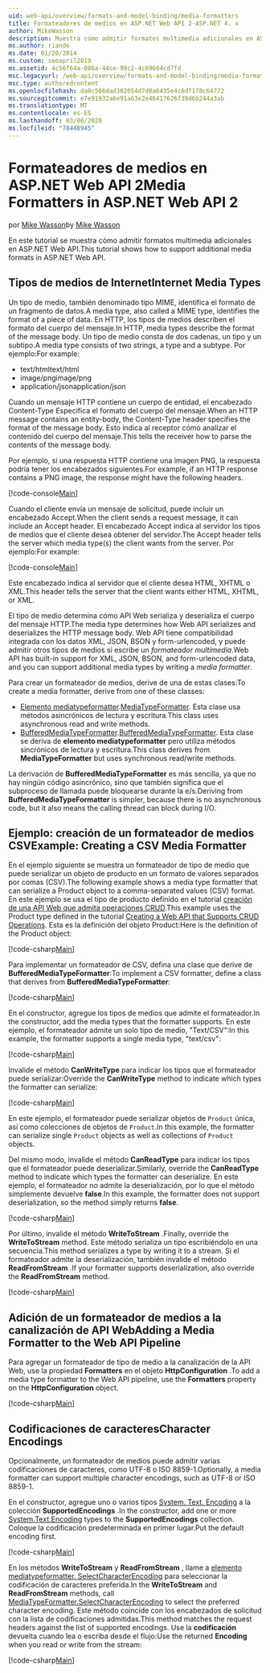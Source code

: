 ```yaml
---
uid: web-api/overview/formats-and-model-binding/media-formatters
title: Formateadores de medios en ASP.NET Web API 2-ASP.NET 4. x
author: MikeWasson
description: Muestra cómo admitir formatos multimedia adicionales en ASP.NET Web API para ASP.NET 4. x.
ms.author: riande
ms.date: 01/20/2014
ms.custom: seoapril2019
ms.assetid: 4c56f64a-086a-44ce-99c2-4c69604cd7fd
msc.legacyurl: /web-api/overview/formats-and-model-binding/media-formatters
msc.type: authoredcontent
ms.openlocfilehash: da0c566dad302054d7d0a6435e4c6df178c64772
ms.sourcegitcommit: e7e91932a6e91a63e2e46417626f39d6b244a3ab
ms.translationtype: MT
ms.contentlocale: es-ES
ms.lasthandoff: 03/06/2020
ms.locfileid: "78448945"
---
```

# <a name="media-formatters-in-aspnet-web-api-2"></a><span data-ttu-id="59a10-103">Formateadores de medios en ASP.NET Web API 2</span><span class="sxs-lookup"><span data-stu-id="59a10-103">Media Formatters in ASP.NET Web API 2</span></span>

<span data-ttu-id="59a10-104">por [Mike Wasson](https://github.com/MikeWasson)</span><span class="sxs-lookup"><span data-stu-id="59a10-104">by [Mike Wasson](https://github.com/MikeWasson)</span></span>

<span data-ttu-id="59a10-105">En este tutorial se muestra cómo admitir formatos multimedia adicionales en ASP.NET Web API.</span><span class="sxs-lookup"><span data-stu-id="59a10-105">This tutorial shows how to support additional media formats in ASP.NET Web API.</span></span>

## <a name="internet-media-types"></a><span data-ttu-id="59a10-106">Tipos de medios de Internet</span><span class="sxs-lookup"><span data-stu-id="59a10-106">Internet Media Types</span></span>

<span data-ttu-id="59a10-107">Un tipo de medio, también denominado tipo MIME, identifica el formato de un fragmento de datos.</span><span class="sxs-lookup"><span data-stu-id="59a10-107">A media type, also called a MIME type, identifies the format of a piece of data.</span></span> <span data-ttu-id="59a10-108">En HTTP, los tipos de medios describen el formato del cuerpo del mensaje.</span><span class="sxs-lookup"><span data-stu-id="59a10-108">In HTTP, media types describe the format of the message body.</span></span> <span data-ttu-id="59a10-109">Un tipo de medio consta de dos cadenas, un tipo y un subtipo.</span><span class="sxs-lookup"><span data-stu-id="59a10-109">A media type consists of two strings, a type and a subtype.</span></span> <span data-ttu-id="59a10-110">Por ejemplo:</span><span class="sxs-lookup"><span data-stu-id="59a10-110">For example:</span></span>

- <span data-ttu-id="59a10-111">text/html</span><span class="sxs-lookup"><span data-stu-id="59a10-111">text/html</span></span>
- <span data-ttu-id="59a10-112">image/png</span><span class="sxs-lookup"><span data-stu-id="59a10-112">image/png</span></span>
- <span data-ttu-id="59a10-113">application/json</span><span class="sxs-lookup"><span data-stu-id="59a10-113">application/json</span></span>

<span data-ttu-id="59a10-114">Cuando un mensaje HTTP contiene un cuerpo de entidad, el encabezado Content-Type Especifica el formato del cuerpo del mensaje.</span><span class="sxs-lookup"><span data-stu-id="59a10-114">When an HTTP message contains an entity-body, the Content-Type header specifies the format of the message body.</span></span> <span data-ttu-id="59a10-115">Esto indica al receptor cómo analizar el contenido del cuerpo del mensaje.</span><span class="sxs-lookup"><span data-stu-id="59a10-115">This tells the receiver how to parse the contents of the message body.</span></span>

<span data-ttu-id="59a10-116">Por ejemplo, si una respuesta HTTP contiene una imagen PNG, la respuesta podría tener los encabezados siguientes.</span><span class="sxs-lookup"><span data-stu-id="59a10-116">For example, if an HTTP response contains a PNG image, the response might have the following headers.</span></span>

[!code-console[Main](media-formatters/samples/sample1.cmd)]

<span data-ttu-id="59a10-117">Cuando el cliente envía un mensaje de solicitud, puede incluir un encabezado Accept.</span><span class="sxs-lookup"><span data-stu-id="59a10-117">When the client sends a request message, it can include an Accept header.</span></span> <span data-ttu-id="59a10-118">El encabezado Accept indica al servidor los tipos de medios que el cliente desea obtener del servidor.</span><span class="sxs-lookup"><span data-stu-id="59a10-118">The Accept header tells the server which media type(s) the client wants from the server.</span></span> <span data-ttu-id="59a10-119">Por ejemplo:</span><span class="sxs-lookup"><span data-stu-id="59a10-119">For example:</span></span>

[!code-console[Main](media-formatters/samples/sample2.cmd)]

<span data-ttu-id="59a10-120">Este encabezado indica al servidor que el cliente desea HTML, XHTML o XML.</span><span class="sxs-lookup"><span data-stu-id="59a10-120">This header tells the server that the client wants either HTML, XHTML, or XML.</span></span>

<span data-ttu-id="59a10-121">El tipo de medio determina cómo API Web serializa y deserializa el cuerpo del mensaje HTTP.</span><span class="sxs-lookup"><span data-stu-id="59a10-121">The media type determines how Web API serializes and deserializes the HTTP message body.</span></span> <span data-ttu-id="59a10-122">Web API tiene compatibilidad integrada con los datos XML, JSON, BSON y form-urlencoded, y puede admitir otros tipos de medios si escribe un *formateador multimedia*.</span><span class="sxs-lookup"><span data-stu-id="59a10-122">Web API has built-in support for XML, JSON, BSON, and form-urlencoded data, and you can support additional media types by writing a *media formatter*.</span></span>

<span data-ttu-id="59a10-123">Para crear un formateador de medios, derive de una de estas clases:</span><span class="sxs-lookup"><span data-stu-id="59a10-123">To create a media formatter, derive from one of these classes:</span></span>

- <span data-ttu-id="59a10-124">[Elemento mediatypeformatter](https://msdn.microsoft.com/library/system.net.http.formatting.mediatypeformatter.aspx).</span><span class="sxs-lookup"><span data-stu-id="59a10-124">[MediaTypeFormatter](https://msdn.microsoft.com/library/system.net.http.formatting.mediatypeformatter.aspx).</span></span> <span data-ttu-id="59a10-125">Esta clase usa métodos asincrónicos de lectura y escritura.</span><span class="sxs-lookup"><span data-stu-id="59a10-125">This class uses asynchronous read and write methods.</span></span>
- <span data-ttu-id="59a10-126">[BufferedMediaTypeFormatter](https://msdn.microsoft.com/library/system.net.http.formatting.bufferedmediatypeformatter.aspx).</span><span class="sxs-lookup"><span data-stu-id="59a10-126">[BufferedMediaTypeFormatter](https://msdn.microsoft.com/library/system.net.http.formatting.bufferedmediatypeformatter.aspx).</span></span> <span data-ttu-id="59a10-127">Esta clase se deriva de **elemento mediatypeformatter** pero utiliza métodos sincrónicos de lectura y escritura.</span><span class="sxs-lookup"><span data-stu-id="59a10-127">This class derives from **MediaTypeFormatter** but uses synchronous read/write methods.</span></span>

<span data-ttu-id="59a10-128">La derivación de **BufferedMediaTypeFormatter** es más sencilla, ya que no hay ningún código asincrónico, sino que también significa que el subproceso de llamada puede bloquearse durante la e/s.</span><span class="sxs-lookup"><span data-stu-id="59a10-128">Deriving from **BufferedMediaTypeFormatter** is simpler, because there is no asynchronous code, but it also means the calling thread can block during I/O.</span></span>

## <a name="example-creating-a-csv-media-formatter"></a><span data-ttu-id="59a10-129">Ejemplo: creación de un formateador de medios CSV</span><span class="sxs-lookup"><span data-stu-id="59a10-129">Example: Creating a CSV Media Formatter</span></span>

<span data-ttu-id="59a10-130">En el ejemplo siguiente se muestra un formateador de tipo de medio que puede serializar un objeto de producto en un formato de valores separados por comas (CSV).</span><span class="sxs-lookup"><span data-stu-id="59a10-130">The following example shows a media type formatter that can serialize a Product object to a comma-separated values (CSV) format.</span></span> <span data-ttu-id="59a10-131">En este ejemplo se usa el tipo de producto definido en el tutorial [creación de una API Web que admita operaciones CRUD](../older-versions/creating-a-web-api-that-supports-crud-operations.md).</span><span class="sxs-lookup"><span data-stu-id="59a10-131">This example uses the Product type defined in the tutorial [Creating a Web API that Supports CRUD Operations](../older-versions/creating-a-web-api-that-supports-crud-operations.md).</span></span> <span data-ttu-id="59a10-132">Esta es la definición del objeto Product:</span><span class="sxs-lookup"><span data-stu-id="59a10-132">Here is the definition of the Product object:</span></span>

[!code-csharp[Main](media-formatters/samples/sample3.cs)]

<span data-ttu-id="59a10-133">Para implementar un formateador de CSV, defina una clase que derive de **BufferedMediaTypeFormatter**:</span><span class="sxs-lookup"><span data-stu-id="59a10-133">To implement a CSV formatter, define a class that derives from **BufferedMediaTypeFormatter**:</span></span>

[!code-csharp[Main](media-formatters/samples/sample4.cs)]

<span data-ttu-id="59a10-134">En el constructor, agregue los tipos de medios que admite el formateador.</span><span class="sxs-lookup"><span data-stu-id="59a10-134">In the constructor, add the media types that the formatter supports.</span></span> <span data-ttu-id="59a10-135">En este ejemplo, el formateador admite un solo tipo de medio, &quot;Text/CSV&quot;:</span><span class="sxs-lookup"><span data-stu-id="59a10-135">In this example, the formatter supports a single media type, &quot;text/csv&quot;:</span></span>

[!code-csharp[Main](media-formatters/samples/sample5.cs)]

<span data-ttu-id="59a10-136">Invalide el método **CanWriteType** para indicar los tipos que el formateador puede serializar:</span><span class="sxs-lookup"><span data-stu-id="59a10-136">Override the **CanWriteType** method to indicate which types the formatter can serialize:</span></span>

[!code-csharp[Main](media-formatters/samples/sample6.cs)]

<span data-ttu-id="59a10-137">En este ejemplo, el formateador puede serializar objetos de `Product` única, así como colecciones de objetos de `Product`.</span><span class="sxs-lookup"><span data-stu-id="59a10-137">In this example, the formatter can serialize single `Product` objects as well as collections of `Product` objects.</span></span>

<span data-ttu-id="59a10-138">Del mismo modo, invalide el método **CanReadType** para indicar los tipos que el formateador puede deserializar.</span><span class="sxs-lookup"><span data-stu-id="59a10-138">Similarly, override the **CanReadType** method to indicate which types the formatter can deserialize.</span></span> <span data-ttu-id="59a10-139">En este ejemplo, el formateador no admite la deserialización, por lo que el método simplemente devuelve **false**.</span><span class="sxs-lookup"><span data-stu-id="59a10-139">In this example, the formatter does not support deserialization, so the method simply returns **false**.</span></span>

[!code-csharp[Main](media-formatters/samples/sample7.cs)]

<span data-ttu-id="59a10-140">Por último, invalide el método **WriteToStream** .</span><span class="sxs-lookup"><span data-stu-id="59a10-140">Finally, override the **WriteToStream** method.</span></span> <span data-ttu-id="59a10-141">Este método serializa un tipo escribiéndolo en una secuencia.</span><span class="sxs-lookup"><span data-stu-id="59a10-141">This method serializes a type by writing it to a stream.</span></span> <span data-ttu-id="59a10-142">Si el formateador admite la deserialización, también invalide el método **ReadFromStream** .</span><span class="sxs-lookup"><span data-stu-id="59a10-142">If your formatter supports deserialization, also override the **ReadFromStream** method.</span></span>

[!code-csharp[Main](media-formatters/samples/sample8.cs)]

## <a name="adding-a-media-formatter-to-the-web-api-pipeline"></a><span data-ttu-id="59a10-143">Adición de un formateador de medios a la canalización de API Web</span><span class="sxs-lookup"><span data-stu-id="59a10-143">Adding a Media Formatter to the Web API Pipeline</span></span>

<span data-ttu-id="59a10-144">Para agregar un formateador de tipo de medio a la canalización de la API Web, use la propiedad **Formatters** en el objeto **HttpConfiguration** .</span><span class="sxs-lookup"><span data-stu-id="59a10-144">To add a media type formatter to the Web API pipeline, use the **Formatters** property on the **HttpConfiguration** object.</span></span>

[!code-csharp[Main](media-formatters/samples/sample9.cs)]

## <a name="character-encodings"></a><span data-ttu-id="59a10-145">Codificaciones de caracteres</span><span class="sxs-lookup"><span data-stu-id="59a10-145">Character Encodings</span></span>

<span data-ttu-id="59a10-146">Opcionalmente, un formateador de medios puede admitir varias codificaciones de caracteres, como UTF-8 o ISO 8859-1.</span><span class="sxs-lookup"><span data-stu-id="59a10-146">Optionally, a media formatter can support multiple character encodings, such as UTF-8 or ISO 8859-1.</span></span>

<span data-ttu-id="59a10-147">En el constructor, agregue uno o varios tipos [System. Text. Encoding](https://msdn.microsoft.com/library/system.text.encoding.aspx) a la colección **SupportedEncodings** .</span><span class="sxs-lookup"><span data-stu-id="59a10-147">In the constructor, add one or more [System.Text.Encoding](https://msdn.microsoft.com/library/system.text.encoding.aspx) types to the **SupportedEncodings** collection.</span></span> <span data-ttu-id="59a10-148">Coloque la codificación predeterminada en primer lugar.</span><span class="sxs-lookup"><span data-stu-id="59a10-148">Put the default encoding first.</span></span>

[!code-csharp[Main](media-formatters/samples/sample10.cs?highlight=6-7)]

<span data-ttu-id="59a10-149">En los métodos **WriteToStream** y **ReadFromStream** , llame a [elemento mediatypeformatter. SelectCharacterEncoding](https://msdn.microsoft.com/library/hh969054.aspx) para seleccionar la codificación de caracteres preferida.</span><span class="sxs-lookup"><span data-stu-id="59a10-149">In the **WriteToStream** and **ReadFromStream** methods, call [MediaTypeFormatter.SelectCharacterEncoding](https://msdn.microsoft.com/library/hh969054.aspx) to select the preferred character encoding.</span></span> <span data-ttu-id="59a10-150">Este método coincide con los encabezados de solicitud con la lista de codificaciones admitidas.</span><span class="sxs-lookup"><span data-stu-id="59a10-150">This method matches the request headers against the list of supported encodings.</span></span> <span data-ttu-id="59a10-151">Use la **codificación** devuelta cuando lea o escriba desde el flujo:</span><span class="sxs-lookup"><span data-stu-id="59a10-151">Use the returned **Encoding** when you read or write from the stream:</span></span>

[!code-csharp[Main](media-formatters/samples/sample11.cs?highlight=3,5)]
